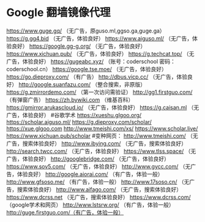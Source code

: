 # Google 翻墙镜像代理
https://www.guge.gq/ （无广告，原guso.ml,ggso.ga,guge.ga）
https://g.gg4.bid （无广告，体验良好）
https://www.aiguso.ml/ （无广告，体验良好）
https://google.gg-g.org/ （无广告，体验良好）
https://www.xichuan.pub/ （无广告，体验良好）
https://g.techcat.top/ （无广告，体验良好）
https://gugeabc.xyz/ （账号：coderschool 密码：coderschool.cn）
https://google.tse.moe/ （无广告，体验良好）
https://go.dieproxy.com/ （有广告）
http://dbus.vicp.cc/ （无广告，体验良好）
http://google.suanfazu.com/ （整合搜索，非原版）
https://g.zmirrordemo.com/ （第一次访问需验证）
http://gg1.firstguo.com/ （有弹窗广告）
https://zh.bywiki.com （维基百科）
https://gmirror.arukascloud.io/ （无广告，体验良好）
https://g.caisan.ml （无广告，体验良好）
#谷歌学术
https://xueshu.glgoo.org/ 
https://scholar.aiguso.ml/
https://g.dieproxy.com/scholar/
https://xue.glgoo.com
http://www.tmeishi.com/xs/
https://www.scholar.live/
https://www.xichuan.pub/scholar
#变种网页：
http://www.tmeishi.com/ （无广告，搜索体验良好）
http://www.ibying.com/ （无广告，搜索体验良好）
http://search.twcc.com/  （无广告，体验良好）
https://www.tlss.space/ （无广告，体验良好）
http://googlebridge.com/ （无广告，体验良好）
https://www.sov5.com/ （无广告，体验良好）
http://www.gycc.com/ （无广告，体验良好）
http://google.aiorai.com/ （有广告，体验一般）
http://www.gfsoso.me/ （有广告，体验一般）
http://www.17soso.cn/ （无广告，搜索体验良好）
http://www.aifago.com/ （无广告，搜索体验良好）
https://www.dcrss.net （无广告，搜索体验良好）
https://www.dcrss.com/ （google学术和网页）
http://www.lstsrw.org/ （有广告，体验一般）
http://guge.firstguo.com/（有广告，体验一般）
